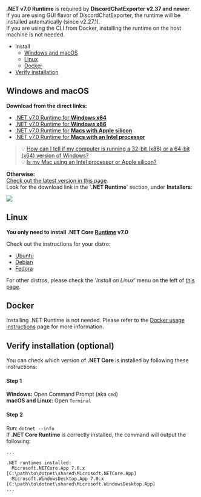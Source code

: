 **.NET v7.0 Runtime** is required by **DiscordChatExporter v2.37 and newer**.  
If you are using GUI flavor of DiscordChatExporter, the runtime will be installed automatically (since v2.27.1).  
If you are using the CLI from Docker, installing the runtime on the host machine is not needed.

* Install
  * [Windows and macOS](#windows-and-macos)
  * [Linux](#linux)
  * [Docker](#docker)
* [Verify installation](#Verify-installation-optional)

## Windows and macOS

**Download from the direct links:**
  * [.NET v7.0 Runtime for **Windows x64**](https://dotnet.microsoft.com/download/dotnet/thank-you/runtime-desktop-7.0.1-windows-x64-installer)
  * [.NET v7.0 Runtime for **Windows x86**](https://dotnet.microsoft.com/download/dotnet/thank-you/runtime-desktop-7.0.1-windows-x86-installer)
  * [.NET v7.0 Runtime for **Macs with Apple silicon**](https://dotnet.microsoft.com/download/dotnet/thank-you/runtime-7.0.1-macos-arm64-installer)
  * [.NET v7.0 Runtime for **Macs with an Intel processor**](https://dotnet.microsoft.com/download/dotnet/thank-you/runtime-7.0.1-macos-x64-installer)


> 💡 [How can I tell if my computer is running a 32-bit (x86) or a 64-bit (x64) version of Windows?](https://support.microsoft.com/help/15056/windows-32-64-bit-faq)  
💡 [Is my Mac using an Intel processor or Apple silicon?](https://support.apple.com/HT211814)

**Otherwise:**  
[Check out the latest version in this page](https://dotnet.microsoft.com/download/dotnet/7.0).  
Look for the download link in the '**.NET Runtime**' section, under **Installers**:  

[![](https://i.imgur.com/t3PB3NC.png)](https://dotnet.microsoft.com/download/dotnet/7.0)

## Linux

**You only need to install .NET Core <u>Runtime</u> v7.0**

Check out the instructions for your distro:
* [Ubuntu](https://docs.microsoft.com/dotnet/core/install/linux-ubuntu#supported-distributions)
* [Debian](https://docs.microsoft.com/dotnet/core/install/linux-debian#supported-distributions)
* [Fedora](https://docs.microsoft.com/dotnet/core/install/linux-fedora#supported-distributions)

For other distros, please check the _'Install on Linux'_ menu on the left of [this page](https://docs.microsoft.com/dotnet/core/install/linux).

## Docker
Installing .NET Runtime is not needed. Please refer to the [Docker usage instructions](https://github.com/Tyrrrz/DiscordChatExporter/wiki/Docker-usage-instructions) page for more information.

  

## Verify installation (optional)

You can check which version of **.NET Core** is installed by following these instructions:
#### Step 1
**Windows:** Open Command Prompt (aka `cmd`)  
**macOS and Linux:** Open `Terminal`
#### Step 2
Run: `dotnet --info`  
If **.NET Core Runtime** is correctly installed, the command will output the following:

```
...

.NET runtimes installed:
  Microsoft.NETCore.App 7.0.x [C:\path\to\dotnet\shared\Microsoft.NETCore.App]
  Microsoft.WindowsDesktop.App 7.0.x [C:\path\to\dotnet\shared\Microsoft.WindowsDesktop.App]
...
```